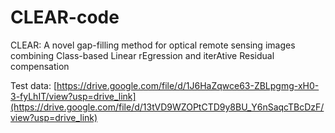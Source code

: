 # CLEAR-code
CLEAR: A novel gap-filling method for optical remote sensing images combining Class-based Linear rEgression and iterAtive Residual compensation

Test data: [https://drive.google.com/file/d/1J6HaZqwce63-ZBLpgmg-xH0-3-fyLhIT/view?usp=drive_link](https://drive.google.com/file/d/13tVD9WZOPtCTD9y8BU_Y6nSaqcTBcDzF/view?usp=drive_link)
